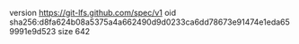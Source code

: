 version https://git-lfs.github.com/spec/v1
oid sha256:d8fa624b08a5375a4a662490d9d0233ca6dd78673e91474e1eda659991e9d523
size 642
